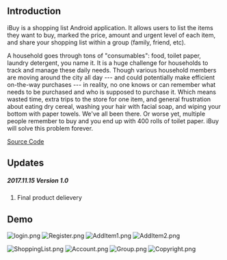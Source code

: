## Introduction

iBuy is a shopping list Android application. It allows users to list the items they want to buy, marked the price, amount and urgent level of each item, and share your shopping list within a group (family, friend, etc). 

A household goes through tons of "consumables": food, toilet paper, laundry detergent, you name it. It is a huge challenge for households to track and manage these daily needs. Though various household members are moving around the city all day --- and could potentially make efficient on-the-way purchases --- in reality, no one knows or can remember what needs to be purchased and who is supposed to purchase it. Which means wasted time, extra trips to the store for one item, and general frustration about eating dry cereal, washing your hair with facial soap, and wiping your bottom with paper towels. We've all been there. Or worse yet, multiple people remember to buy and you end up with 400 rolls of toilet paper. iBuy will solve this problem forever.

[Source Code](https://github.com/fssongwei/iBuy)



## Updates

##### 2017.11.15 Version 1.0

1. Final product delievery



## Demo

![login.png](https://i.loli.net/2020/07/20/cKCVABW1lXGzknZ.png)
![Register.png](https://i.loli.net/2020/07/20/HnoGsdl4aqvINeb.png) 
![AddItem1.png](https://i.loli.net/2020/07/20/Xn15FVSiNEvbsUw.png) 
![AddItem2.png](https://i.loli.net/2020/07/20/HJxS9E7vPRBjVaK.png)

![ShoppingList.png](https://i.loli.net/2020/07/20/rsGVAbLj2niFyWX.png)
![Account.png](https://i.loli.net/2020/07/20/EgzocCOaj9SVf7x.png) 
![Group.png](https://i.loli.net/2020/07/20/oaQXFUpIE4tKkCM.png) 
![Copyright.png](https://i.loli.net/2020/07/20/RzJQrDqU5AX1oVd.png)
